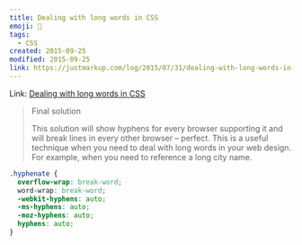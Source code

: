```yaml
---
title: Dealing with long words in CSS
emoji: 💬
tags:
  - CSS
created: 2015-09-25
modified: 2015-09-25
link: https://justmarkup.com/log/2015/07/31/dealing-with-long-words-in-css/
---
```


Link: [Dealing with long words in CSS](https://justmarkup.com/log/2015/07/31/dealing-with-long-words-in-css/)

> Final solution
> 
> This solution will show hyphens for every browser supporting it and will break lines in every other browser – perfect.
This is a useful technique when you need to deal with long words in your web design. For example, when you need to reference a long city name.

```css
.hyphenate {
  overflow-wrap: break-word;
  word-wrap: break-word;
  -webkit-hyphens: auto;
  -ms-hyphens: auto;
  -moz-hyphens: auto;
  hyphens: auto;
}
```